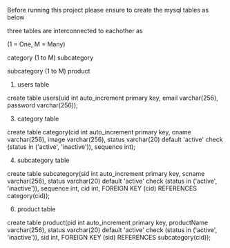 Before running this project please ensure to create the mysql tables as below

three tables are interconnected to eachother as

(1 = One, M = Many)

category (1 to M) subcategory

subcategory (1 to M) product

1) users table

create table users(uid int auto_increment primary key, email varchar(256), password varchar(256));

3) category table

create table category(cid int auto_increment primary key, cname varchar(256), image varchar(256), status varchar(20) default 'active'
check (status in ('active', 'inactive')), sequence int);

4) subcategory table

create table subcategory(sid int auto_increment primary key, scname varchar(256), status varchar(20) default 'active'
check (status in ('active', 'inactive')), sequence int, cid int, FOREIGN KEY (cid) REFERENCES category(cid));

6) product table

create table product(pid int auto_increment primary key, productName varchar(256), status varchar(20) default 'active'
check (status in ('active', 'inactive')), sid int, FOREIGN KEY (sid) REFERENCES subcategory(cid));

